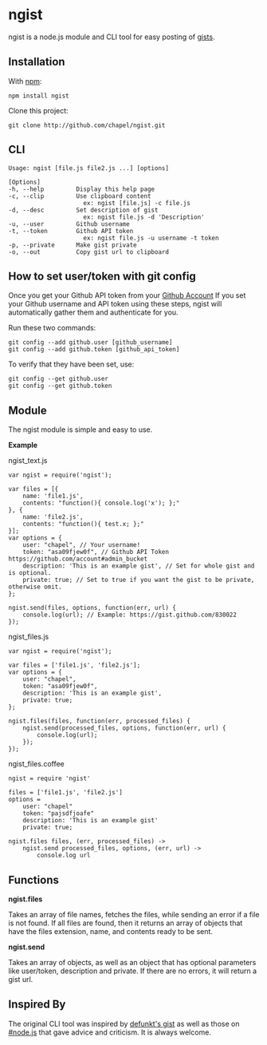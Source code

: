 ngist
=====

ngist is a node.js module and CLI tool for easy posting of [gists](http://gist.github.com).


Installation
------------

With [npm](http://github.com/isaacs/npm):

	npm install ngist
	
Clone this project:

	git clone http://github.com/chapel/ngist.git


CLI
---

	Usage: ngist [file.js file2.js ...] [options]

	[Options]
	-h, --help         Display this help page
	-c, --clip         Use clipboard content
	                     ex: ngist [file.js] -c file.js
	-d, --desc         Set description of gist
	                     ex: ngist file.js -d 'Description'
	-u, --user         Github username
	-t, --token        Github API token
	                     ex: ngist file.js -u username -t token
	-p, --private      Make gist private
	-o, --out          Copy gist url to clipboard

How to set user/token with git config
-------------------------------------

Once you get your Github API token from your [Github Account](https://github.com/account#admin_bucket)
If you set your Github username and API token using these steps, ngist will
automatically gather them and authenticate for you.

Run these two commands:

	git config --add github.user [github_username]
	git config --add github.token [github_api_token]

To verify that they have been set, use:

	git config --get github.user
	git config --get github.token
	

Module
------

The ngist module is simple and easy to use.

**Example**

ngist_text.js

	var ngist = require('ngist');
	
	var files = [{
		name: 'file1.js', 
		contents: "function(){ console.log('x'); };"
	}, {
		name: 'file2.js', 
		contents: "function(){ test.x; };"
	}];
	var options = {
		user: "chapel", // Your username!
		token: "asa09fjew0f", // Github API Token https://github.com/account#admin_bucket
		description: 'This is an example gist', // Set for whole gist and is optional.
		private: true; // Set to true if you want the gist to be private, otherwise omit.
	};
	
	ngist.send(files, options, function(err, url) {
		console.log(url); // Example: https://gist.github.com/830022
	});

ngist_files.js

	var ngist = require('ngist');
	
	var files = ['file1.js', 'file2.js'];
	var options = {
		user: "chapel", 
		token: "asa09fjew0f", 
		description: 'This is an example gist', 
		private: true; 
	};
	
	ngist.files(files, function(err, processed_files) {
		ngist.send(processed_files, options, function(err, url) {
			console.log(url); 
		});
	});
	
ngist_files.coffee
	
	ngist = require 'ngist'
	
	files = ['file1.js', 'file2.js']
	options = 
		user: "chapel"
		token: "pajsdfjoafe"
		description: 'This is an example gist'
		private: true;
		
	ngist.files files, (err, processed_files) ->
		ngist.send processed_files, options, (err, url) ->
			console.log url
			

Functions
---------

**ngist.files**

Takes an array of file names, fetches the files, while sending an error if a file is not found. If all files are found, then it returns an array of objects that have the files extension, name, and contents ready to be sent.

**ngist.send**

Takes an array of objects, as well as an object that has optional parameters like user/token, description and private. If there are no errors, it will return a gist url.
			

Inspired By
-----------

The original CLI tool was inspired by [defunkt's gist](https://github.com/defunkt/gist) as well as those on [#node.js](irc://irc.freenode.net) that gave advice and criticism. It is always welcome.